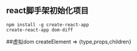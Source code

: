 ## react脚手架初始化项目
```
npm install -g create-react-app
create-react-app dom-diff
```
##虚拟dom
createElement => {type,props,children}
